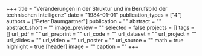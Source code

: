 +++
title = "Veränderungen in der Struktur und im Berufsbild der technischen Intelligenz"
date = "1984-01-01"
publication_types = ["4"]
authors = ["Peter Baumgartner"]
publication = ""
abstract = ""
abstract_short = ""
image_preview = ""
selected = false
projects = []
tags = []
url_pdf = ""
url_preprint = ""
url_code = ""
url_dataset = ""
url_project = ""
url_slides = ""
url_video = ""
url_poster = ""
url_source = ""
math = true
highlight = true
[header]
image = ""
caption = ""
+++
